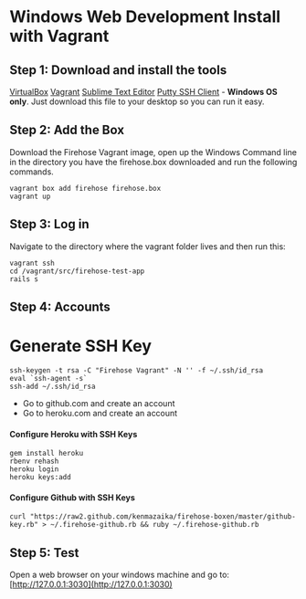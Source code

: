 Windows Web Development Install with Vagrant
==================

Step 1: Download and install the tools
-------
[VirtualBox](https://www.virtualbox.org/wiki/Downloads)
[Vagrant](http://www.vagrantup.com/downloads.html)
[Sublime Text Editor](http://sublimetext.com/)
[Putty SSH Client](http://the.earth.li/~sgtatham/putty/latest/x86/putty.exe) - **Windows OS only**.  Just download this file to your desktop so you can run it easy.


Step 2: Add the Box
--------

Download the Firehose Vagrant image, open up the Windows Command line in the directory you have the firehose.box downloaded and run the following commands.

```
vagrant box add firehose firehose.box
vagrant up
```

Step 3: Log in
-----------

Navigate to the directory where the vagrant folder lives and then run this:

```
vagrant ssh
cd /vagrant/src/firehose-test-app
rails s
```

Step 4: Accounts
------------

# Generate SSH Key

```
ssh-keygen -t rsa -C "Firehose Vagrant" -N '' -f ~/.ssh/id_rsa
eval `ssh-agent -s`
ssh-add ~/.ssh/id_rsa
```

* Go to github.com and create an account
* Go to heroku.com and create an account

#### Configure Heroku with SSH Keys

```
gem install heroku
rbenv rehash
heroku login
heroku keys:add
```

#### Configure Github with SSH Keys

```
curl "https://raw2.github.com/kenmazaika/firehose-boxen/master/github-key.rb" > ~/.firehose-github.rb && ruby ~/.firehose-github.rb
```


Step 5: Test
---------

Open a web browser on your windows machine and go to: [http://127.0.0.1:3030](http://127.0.0.1:3030)